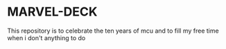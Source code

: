 # MARVEL-DECK
This repository is to celebrate the ten years of mcu and to fill my free time when i don't anything to do
